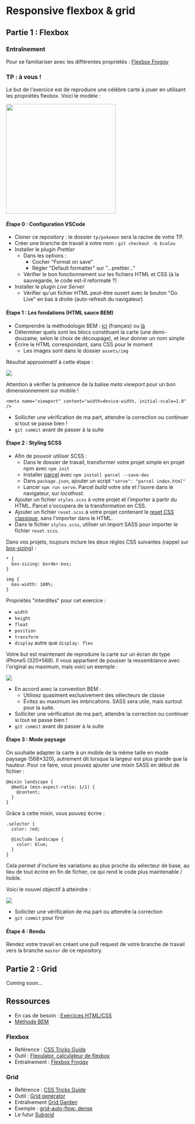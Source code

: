 # Responsive flexbox & grid

## Partie 1 : Flexbox

### Entraînement

Pour se familiariser avec les différentes propriétés :
[Flexbox Froggy](https://flexboxfroggy.com/#fr)

### TP : à vous !

Le but de l'exercice est de reproduire une célèbre carte à jouer en utilisant les propriétés flexbox. Voici le modèle :

<img src="assets/models/card.jpg" width="300px">

#### Étape 0 : Configuration VSCode

- Cloner ce repository : le dossier `tp/pokemon` sera la racine de votre TP.
- Créer une branche de travail à votre nom : `git checkout -b bcalou`
- Installer le plugin _Prettier_
  - Dans les options :
    - Cocher "Format on save"
    - Régler "Default formatter" sur "...prettier..."
  - Vérifier le bon fonctionnement sur les fichiers HTML et CSS (à la sauvegarde, le code est-il reformaté ?)
- Installer le plugin _Live Server_
  - Vérifier qu'un fichier HTML peut-être ouvert avec le bouton "Go Live" en bas à droite (auto-refresh du navigateur)

#### Étape 1 : Les fondations (HTML sauce BEM)

- Comprendre la méthodologie BEM : [ici](https://www.alticreation.com/bem-pour-le-css/) (français) ou [là](https://css-tricks.com/bem-101/)
- Déterminer quels sont les blocs constituant la carte (une demi-douzaine, selon le choix de découpage), et leur donner un nom simple
- Écrire le HTML correspondant, sans CSS pour le moment
  - Les images sont dans le dossier `assets/img`

Résultat approximatif à cette étape :

![](assets/models/html.png)

Attention à vérifier la présence de la balise _meta viewport_ pour un bon dimensionnement sur mobile !

```
<meta name="viewport" content="width=device-width, initial-scale=1.0" />
```

- Solliciter une vérification de ma part, attendre la correction ou continuer si tout se passe bien !
- `git commit` avant de passer à la suite

#### Étape 2 : Styling SCSS

- Afin de pouvoir utiliser SCSS :
  - Dans le dossier de travail, transformer votre projet simple en projet npm avec `npm init`
  - Installer [parcel](https://parceljs.org/) avec `npm install parcel --save-dev`
  - Dans `package.json`, ajouter un script `"serve": "parcel index.html"`
  - Lancer `npm run serve`. Parcel _build_ votre site et l'ouvre dans le navigateur, sur _localhost_.
- Ajouter un fichier `styles.scss` à votre projet et l'importer à partir du HTML. Parcel s'occupera de la transformation en CSS.
- Ajouter un fichier `reset.scss` à votre projet contenant le [reset CSS classique](https://meyerweb.com/eric/tools/css/reset/), sans l'importer dans le HTML.
- Dans le fichier `styles.scss`, utiliser un import SASS pour importer le fichier `reset.scss`.

Dans vos projets, toujours inclure les deux règles CSS suivantes (rappel sur [box-sizing](https://developer.mozilla.org/fr/docs/Web/CSS/box-sizing)) :

```
* {
  box-sizing: border-box;
}

img {
  max-width: 100%;
}
```

Propriétés "interdites" pour cet exercice :

- `width`
- `height`
- `float`
- `position`
- `transform`
- `display` autre que `display: flex`

Votre but est maintenant de reproduire la carte sur un écran de type iPhone5 (320\*568). Il vous appartient de pousser la ressemblance avec l'original au maximum, mais voici un exemple :

![](assets/models/portrait.png)

- En accord avec la convention BEM :
  - Utilisez quasiment exclusivement des sélecteurs de classe
  - Évitez au maximum les imbrications. SASS sera utile, mais surtout pour la suite.
- Solliciter une vérification de ma part, attendre la correction ou continuer si tout se passe bien !
- `git commit` avant de passer à la suite

#### Étape 3 : Mode paysage

On souhaite adapter la carte à un mobile de la même taille en mode paysage (568\*320), autrement dit lorsque la largeur est plus grande que la hauteur.
Pour ce faire, vous pouvez ajouter une mixin SASS en début de fichier :

```
@mixin landscape {
  @media (min-aspect-ratio: 1/1) {
    @content;
  }
}
```

Grâce à cette mixin, vous pouvez écrire :

```
.selector {
  color: red;

  @include landscape {
    color: blue;
  }
}
```

Cela permet d'inclure les variations au plus proche du sélecteur de base, au lieu de tout écrire en fin de fichier, ce qui rend le code plus maintenable / lisible.

Voici le nouvel objectif à atteindre :

![](assets/models/landscape.png)

- Solliciter une vérification de ma part ou attendre la correction
- `git commit` pour finir

#### Étape 4 : Rendu

Rendez votre travail en créant une pull request de votre branche de travail vers la branche `master` de ce repository.

## Partie 2 : Grid

Coming soon...

## Ressources

- En cas de besoin : [Exercices HTML/CSS](https://htmlcss.netlify.com/)
- [Méthode BEM](http://getbem.com/introduction/)

### Flexbox

- Reférence : [CSS Tricks Guide](https://css-tricks.com/snippets/css/a-guide-to-flexbox/)
- Outil : [Flexulator, calculateur de flexbox](https://www.flexulator.com/)
- Entraînement : [Flexbox Froggy](https://flexboxfroggy.com/#fr)

### Grid

- Reférence : [CSS Tricks Guide](https://css-tricks.com/snippets/css/a-guide-to-flexbox/)
- Outil : [Grid generator](https://grid.layoutit.com/)
- Entraînement [Grid Garden](https://cssgridgarden.com/#fr)
- Exemple : [grid-auto-flow: dense](https://codepen.io/imjuangarcia/pen/bzpYyj)
- Le futur [Subgrid](https://dev.to/kenbellows/why-we-need-css-subgrid-53mh)
